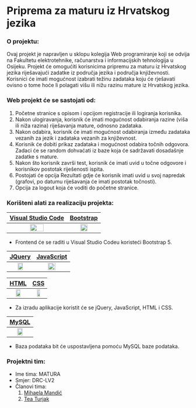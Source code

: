 # Priprema za maturu iz Hrvatskog jezika

### O projektu:
Ovaj projekt je napravljen u sklopu kolegija Web programiranje koji se odvija na Fakultetu elektrotehnike, računarstva i informacijskih tehnologija u Osijeku. 
Projekt će omogućiti korisnicima pripremu za maturu iz Hrvatskog jezika riješavajući zadatke iz područja jezika i područja književnosti.
Korisnici će imati mogućnost izabrati težinu zadataka koju će rješavati ovisno o tome hoće li polagati višu ili nižu razinu mature iz Hrvatskog jezika.

### Web projekt će se sastojati od:
1. Početne stranice s opisom i opcijom registracije ili logiranja korisnika.
2. Nakon ulogiravanja, korisnik će imati mogućnost odabiranja razine (viša ili niža razina) riješavanja mature, odnosno zadataka.
3. Nakon odabira, korisnik će imati mogućnost odabiranja između zadataka vezanih za jezik i zadataka vezanih za književnost.
4. Korisnik će dobiti prikaz zadataka i mogućnost odabira točnih odgovora. Zadaci će se random dohvaćati iz baze koja će sadržavati dosadašnje zadatke s mature.
5. Nakon što korisnik završi test, korisnik će imati uvid u točne odgovore i korisnikov postotak riješenosti ispita.
6. Postojati će opcija Rezultati gdje će korisnik imati uvid u svoj napredak (grafovi, po datumu riješavanja će imati postotak točnosti).
7. Opcija za logout koja će voditi do početne stranice.

### Korišteni alati za realizaciju projekta:

[Visual Studio Code](https://code.visualstudio.com/)           | [Bootstrap](https://getbootstrap.com/)
:----------------------------:|:-------------------------:
<img src="https://code.visualstudio.com/assets/apple-touch-icon.png" width=50% height=50%>  |  <img src="https://cdn.iconscout.com/icon/free/png-256/bootstrap-6-1175203.png" width=50% height=50%>

- Frontend će se raditi u Visual Studio Codeu koristeći Bootstrap 5.

[JQuery](https://jquery.com/)     | [JavaScript](https://www.javascript.com/)
:--------------------------------:|:----------------------------------------------:
<img src="https://www.joykal.com/wp-content/uploads/2019/09/jquery.png" width=50% height=50%>  |  <img src="https://cdn.coderons.com/general/tags/javascript.png" width=50% height=50%>

[HTML](https://developer.mozilla.org/en-US/docs/Web/HTML)     | [CSS](https://developer.mozilla.org/en-US/docs/Web/CSS)
:--------------------------------:|:----------------------------------------------:
<img src="https://w7.pngwing.com/pngs/201/90/png-transparent-logo-html-html5.png](https://www.w3.org/html/logo/downloads/HTML5_Logo_256.png" width=50% height=50%>  |  <img src="https://e7.pngegg.com/pngimages/239/228/png-clipart-html-css3-cascading-style-sheets-logo-markup-language-digital-agency-miscellaneous-blue-thumbnail.png" width=50% height=50%>

- Za izradu aplikacije koristit će se jQuery, JavaScript, HTML i CSS.

[MySQL](https://www.mysql.com/)   | 
:--------------------------------:|
<img src="https://upload.wikimedia.org/wikipedia/commons/thumb/b/b2/Database-mysql.svg/1200px-Database-mysql.svg.png" width=50% height=50%>  |

- Baza podataka bit će uspostavljena pomoću MySQL baze podataka.

### Projektni tim:

+ Ime tima: MATURA
+ Smjer: DRC-LV2
+ Članovi tima:
    1. [Mihaela Mandić](https://github.com/mihaelamandic)
    2. [Tea Turjak](https://github.com/TeaTurjak)




